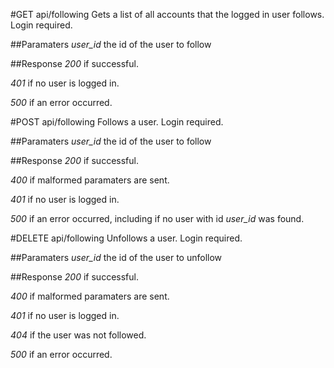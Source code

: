 #GET api/following
Gets a list of all accounts that the logged in user follows. Login required.

##Paramaters
_user_id_ the id of the user to follow

##Response
_200_ if successful.

_401_ if no user is logged in.

_500_ if an error occurred.


#POST api/following
Follows a user. Login required.

##Paramaters
_user_id_ the id of the user to follow

##Response
_200_ if successful.

_400_ if malformed paramaters are sent.

_401_ if no user is logged in.

_500_ if an error occurred, including if no user with id _user_id_ was found.

#DELETE api/following
Unfollows a user. Login required.

##Paramaters
_user_id_ the id of the user to unfollow

##Response
_200_ if successful.

_400_ if malformed paramaters are sent.

_401_ if no user is logged in.

_404_ if the user was not followed.

_500_ if an error occurred.



